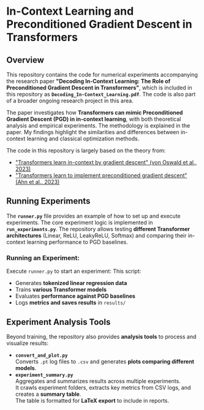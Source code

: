# In-Context Learning and Preconditioned Gradient Descent in Transformers

## Overview

This repository contains the code for numerical experiments accompanying the research paper **"Decoding In-Context Learning: The Role of Preconditioned Gradient Descent in Transformers"**, which is included in this repository as **`Decoding_In-Context_Learning.pdf`**. The code is also part of a broader ongoing research project in this area.

The paper investigates how **Transformers can mimic Preconditioned Gradient Descent (PGD) in in-context learning**, with both theoretical analysis and empirical experiments. The methodology is explained in the paper. My findings highlight the similarities and differences between in-context learning and classical optimization methods.

The code in this repository is largely based on the theory from:
- ["Transformers learn in-context by gradient descent" (von Oswald et al., 2023)](https://arxiv.org/abs/2306.02469)
- ["Transformers learn to implement preconditioned gradient descent" (Ahn et al., 2023)](https://arxiv.org/abs/2310.08487)

## Running Experiments

The **`runner.py`** file provides an example of how to set up and execute experiments. The core experiment logic is implemented in **`run_experiments.py`**. The repository allows testing **different Transformer architectures** (Linear, ReLU, LeakyReLU, Softmax) and comparing their in-context learning performance to PGD baselines.

### Running an Experiment:

Execute `runner.py` to start an experiment:
This script:
- Generates **tokenized linear regression data**
- Trains **various Transformer models**
- Evaluates **performance against PGD baselines**
- Logs **metrics and saves results** in `results/`

## Experiment Analysis Tools

Beyond training, the repository also provides **analysis tools** to process and visualize results:

- **`convert_and_plot.py`**  
  Converts `.pt` log files to `.csv` and generates **plots comparing different models**.
- **`experiment_summary.py`**  
  Aggregates and summarizes results across multiple experiments.  
  It crawls experiment folders, extracts key metrics from CSV logs, and creates a **summary table**.  
  The table is formatted for **LaTeX export** to include in reports.

